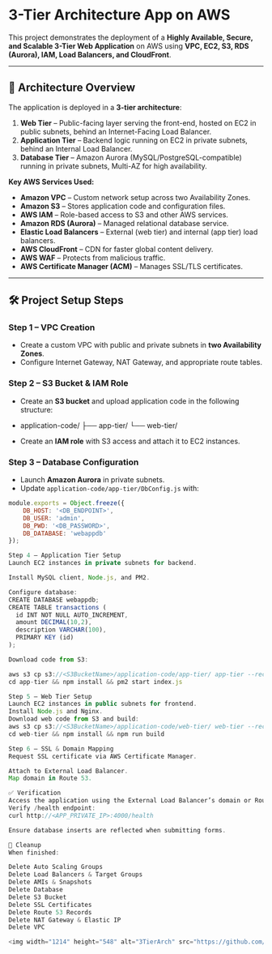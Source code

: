 # 3-Tier Architecture App on AWS

This project demonstrates the deployment of a **Highly Available, Secure, and Scalable 3-Tier Web Application** on AWS using **VPC, EC2, S3, RDS (Aurora), IAM, Load Balancers, and CloudFront**.

---

## 📌 Architecture Overview

The application is deployed in a **3-tier architecture**:

1. **Web Tier** – Public-facing layer serving the front-end, hosted on EC2 in public subnets, behind an Internet-Facing Load Balancer.
2. **Application Tier** – Backend logic running on EC2 in private subnets, behind an Internal Load Balancer.
3. **Database Tier** – Amazon Aurora (MySQL/PostgreSQL-compatible) running in private subnets, Multi-AZ for high availability.

**Key AWS Services Used:**
- **Amazon VPC** – Custom network setup across two Availability Zones.
- **Amazon S3** – Stores application code and configuration files.
- **AWS IAM** – Role-based access to S3 and other AWS services.
- **Amazon RDS (Aurora)** – Managed relational database service.
- **Elastic Load Balancers** – External (web tier) and internal (app tier) load balancers.
- **AWS CloudFront** – CDN for faster global content delivery.
- **AWS WAF** – Protects from malicious traffic.
- **AWS Certificate Manager (ACM)** – Manages SSL/TLS certificates.

---

## 🛠️ Project Setup Steps

### **Step 1 – VPC Creation**
- Create a custom VPC with public and private subnets in **two Availability Zones**.
- Configure Internet Gateway, NAT Gateway, and appropriate route tables.

### **Step 2 – S3 Bucket & IAM Role**
- Create an **S3 bucket** and upload application code in the following structure:

- application-code/
├── app-tier/
└── web-tier/

- Create an **IAM role** with S3 access and attach it to EC2 instances.

### **Step 3 – Database Configuration**
- Launch **Amazon Aurora** in private subnets.
- Update `application-code/app-tier/DbConfig.js` with:
```javascript
module.exports = Object.freeze({
    DB_HOST: '<DB_ENDPOINT>',
    DB_USER: 'admin',
    DB_PWD: '<DB_PASSWORD>',
    DB_DATABASE: 'webappdb'
});

Step 4 – Application Tier Setup
Launch EC2 instances in private subnets for backend.

Install MySQL client, Node.js, and PM2.

Configure database:
CREATE DATABASE webappdb;
CREATE TABLE transactions (
  id INT NOT NULL AUTO_INCREMENT,
  amount DECIMAL(10,2),
  description VARCHAR(100),
  PRIMARY KEY (id)
);

Download code from S3:

aws s3 cp s3://<S3BucketName>/application-code/app-tier/ app-tier --recursive
cd app-tier && npm install && pm2 start index.js

Step 5 – Web Tier Setup
Launch EC2 instances in public subnets for frontend.
Install Node.js and Nginx.
Download web code from S3 and build:
aws s3 cp s3://<S3BucketName>/application-code/web-tier/ web-tier --recursive
cd web-tier && npm install && npm run build

Step 6 – SSL & Domain Mapping
Request SSL certificate via AWS Certificate Manager.

Attach to External Load Balancer.
Map domain in Route 53.

✅ Verification
Access the application using the External Load Balancer’s domain or Route 53 record.
Verify /health endpoint:
curl http://<APP_PRIVATE_IP>:4000/health

Ensure database inserts are reflected when submitting forms.

🧹 Cleanup
When finished:

Delete Auto Scaling Groups
Delete Load Balancers & Target Groups
Delete AMIs & Snapshots
Delete Database
Delete S3 Bucket
Delete SSL Certificates
Delete Route 53 Records
Delete NAT Gateway & Elastic IP
Delete VPC

<img width="1214" height="548" alt="3TierArch" src="https://github.com/user-attachments/assets/4a8254c9-1e30-4bd3-bbf6-486724837904" />

